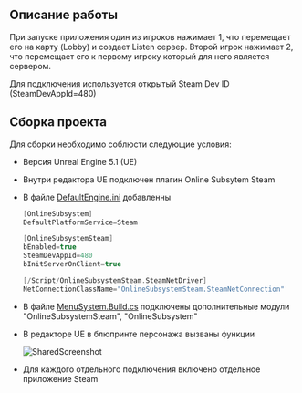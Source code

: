 ## Описание работы 

  При запуске приложения один из игроков нажимает 1, что перемещает его на карту (Lobby) и создает Listen сервер. Второй игрок нажимает 2, что перемещает его к первому игроку который для него является сервером. 
  
  Для подключения используется открытый Steam Dev ID (SteamDevAppId=480)


## Сборка проекта 
 
Для сборки необходимо соблюсти следующие условия: 
  - Версия Unreal Engine 5.1 (UE)
  - Внутри редактора UE подключен плагин Online Subsytem Steam 
  - В файле [DefaultEngine.ini](https://github.com/Kirill-Geskin/MP_Plugin/blob/main/Config/DefaultEngine.ini) добавленны  
  
      ```c++
      [OnlineSubsystem]
    DefaultPlatformService=Steam

    [OnlineSubsystemSteam]
    bEnabled=true
    SteamDevAppId=480
    bInitServerOnClient=true

    [/Script/OnlineSubsystemSteam.SteamNetDriver]
    NetConnectionClassName="OnlineSubsystemSteam.SteamNetConnection"
      ```

  - В файле [MenuSystem.Build.cs](https://github.com/Kirill-Geskin/MP_Plugin/blob/main/Source/MenuSystem/MenuSystem.Build.cs) подключены дополнительные модули "OnlineSubsystemSteam", "OnlineSubsystem" 
  - В редакторе UE в блюпринте персонажа вызваны функции 
  
      ![SharedScreenshot](https://user-images.githubusercontent.com/80645926/206653279-f7436b08-313c-49d7-86ae-5fa432171143.jpg)

  - Для каждого отдельного подключения включено отдельное приложение Steam 
